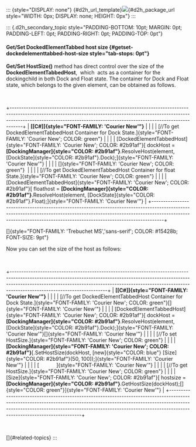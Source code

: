 ::: {style="DISPLAY: none"}
[](ms-xhelp:///?Id=d2h_url_template){#d2h_url_template}![](!package_url!){#d2h_package_url style="WIDTH: 0px; DISPLAY: none; HEIGHT: 0px"}
:::

::: {.d2h_secondary_topic style="PADDING-BOTTOM: 10pt; MARGIN: 0pt; PADDING-LEFT: 0pt; PADDING-RIGHT: 0pt; PADDING-TOP: 0pt"}
#### Get/Set DockedElementTabbed host size {#getset-dockedelementtabbed-host-size style="tab-stops: 0pt"}

**Get/Set HostSize()** method has direct control over the size of the **DockedElementTabbedHost**,  which  acts as a container for the dockingchild in both Dock and Float state. The container for Dock and Float state, which belongs to the given element, can be obtained as follows.

 

+-----------------------------------------------------------------------------------------------------------------------------------------------------------------------------------------------------------------------------------------------+
| **[\[C#\]]{style="FONT-FAMILY: 'Courier New'"}**                                                                                                                                                                                              |
|                                                                                                                                                                                                                                               |
| [//To get DockedElementTabbedHost Container for Dock State.]{style="FONT-FAMILY: 'Courier New'; COLOR: green"}                                                                                                                                |
|                                                                                                                                                                                                                                               |
| [DockedElementTabbedHost]{style="FONT-FAMILY: 'Courier New'; COLOR: #2b91af"}[ dockHost = **[DockingManager]{style="COLOR: #2b91af"}**.ResolveHost(element, [DockState]{style="COLOR: #2b91af"}.Dock);]{style="FONT-FAMILY: 'Courier New'"}   |
|                                                                                                                                                                                                                                               |
| []{style="FONT-FAMILY: 'Courier New'; COLOR: green"}                                                                                                                                                                                          |
|                                                                                                                                                                                                                                               |
| [//To get DockedElementTabbedHost Container for float State.]{style="FONT-FAMILY: 'Courier New'; COLOR: green"}                                                                                                                               |
|                                                                                                                                                                                                                                               |
| [DockedElementTabbedHost]{style="FONT-FAMILY: 'Courier New'; COLOR: #2b91af"}[ floathost = **[DockingManager]{style="COLOR: #2b91af"}**.ResolveHost(element, [DockState]{style="COLOR: #2b91af"}.Float);]{style="FONT-FAMILY: 'Courier New'"} |
+-----------------------------------------------------------------------------------------------------------------------------------------------------------------------------------------------------------------------------------------------+

[]{style="FONT-FAMILY: 'Trebuchet MS','sans-serif'; COLOR: #15428b; FONT-SIZE: 9pt"} 

Now you can set the size of the host as follows:

 

+-----------------------------------------------------------------------------------------------------------------------------------------------------------------------------------------------------------------------------------------------------------------------------------+
| **[\[C#\]]{style="FONT-FAMILY: 'Courier New'"}**                                                                                                                                                                                                                                  |
|                                                                                                                                                                                                                                                                                   |
| [//To get DockedElementTabbedHost Container for Dock State.]{style="FONT-FAMILY: 'Courier New'; COLOR: green"}[]{style="FONT-FAMILY: 'Courier New'"}                                                                                                                              |
|                                                                                                                                                                                                                                                                                   |
| [DockedElementTabbedHost]{style="FONT-FAMILY: 'Courier New'; COLOR: #2b91af"}[ dockHost = **[DockingManager]{style="COLOR: #2b91af"}**.ResolveHost(element, [DockState]{style="COLOR: #2b91af"}.Dock);]{style="FONT-FAMILY: 'Courier New'"}[]{style="FONT-FAMILY: 'Courier New'"} |
|                                                                                                                                                                                                                                                                                   |
| [//To set HostSize.]{style="FONT-FAMILY: 'Courier New'; COLOR: green"}                                                                                                                                                                                                            |
|                                                                                                                                                                                                                                                                                   |
| **[DockingManager]{style="FONT-FAMILY: 'Courier New'; COLOR: #2b91af"}**[.SetHostSize(dockHost, [new]{style="COLOR: blue"} [Size]{style="COLOR: #2b91af"}(50, 100));]{style="FONT-FAMILY: 'Courier New'"}                                                                         |
|                                                                                                                                                                                                                                                                                   |
| [            ]{style="FONT-FAMILY: 'Courier New'"}                                                                                                                                                                                                                                |
|                                                                                                                                                                                                                                                                                   |
| [//To get HostSize.]{style="FONT-FAMILY: 'Courier New'; COLOR: green"}                                                                                                                                                                                                            |
|                                                                                                                                                                                                                                                                                   |
| [Size]{style="FONT-FAMILY: 'Courier New'; COLOR: #2b91af"}[ hostsize = **[DockingManager]{style="COLOR: #2b91af"}**.GetHostSize(dockHost);[]{style="COLOR: green"}]{style="FONT-FAMILY: 'Courier New'"}                                                                           |
+-----------------------------------------------------------------------------------------------------------------------------------------------------------------------------------------------------------------------------------------------------------------------------------+

 

[]{#related-topics}
:::
